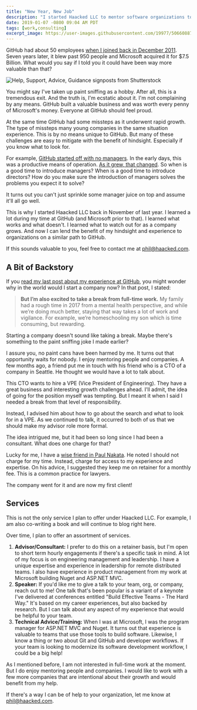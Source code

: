 ```yaml
---
title: "New Year, New Job"
description: "I started Haacked LLC to mentor software organizations to be the best version of themselves."
date: 2019-01-07 -0800 09:04 AM PDT
tags: [work,consulting]
excerpt_image: https://user-images.githubusercontent.com/19977/50660887-27bfdc00-0f56-11e9-84ef-87be1bd61416.jpg
---
```


GitHub had about 50 employees [when I joined back in December 2011](https://haacked.com/archive/2011/12/07/hello-github.aspx/). Seven years later, it blew past 950 people and Microsoft acquired it for $7.5 Billion. What would you say if I told you it could have been way more valuable than that?

![Help, Support, Advice, Guidance signposts from Shutterstock](https://user-images.githubusercontent.com/19977/50660887-27bfdc00-0f56-11e9-84ef-87be1bd61416.jpg)

You might say I've taken up paint sniffing as a hobby. After all, this is a tremendous exit. And the truth is, I'm ecstatic about it. I'm not complaining by any means. GitHub built a valuable business and was worth every penny of Microsoft's money. Everyone at GitHub should feel proud.

At the same time GitHub had some missteps as it underwent rapid growth. The type of missteps many young companies in the same situation experience. This is by no means unique to GitHub. But many of these challenges are easy to mitigate with the benefit of hindsight. Especially if you know what to look for.

For example, [GitHub started off with no managers](https://www.fastcompany.com/3020181/inside-githubs-super-lean-management-strategy-and-how-it-drives-innovation). In the early days, this was a productive means of operation. [As it grew, that changed](https://www.theglobeandmail.com/report-on-business/small-business/startups/why-github-finally-abandoned-its-bossless-workplace/article31718152/). So when is a good time to introduce managers? When is a good time to introduce directors? How do you make sure the introduction of managers solves the problems you expect it to solve?

It turns out you can't just sprinkle some manager juice on top and assume it'll all go well.

This is why I started Haacked LLC back in November of last year. I learned a lot during my time at GitHub (and Microsoft prior to that). I learned what works and what doesn't. I learned what to watch out for as a company grows. And now I can lend the benefit of my hindsight and experience to organizations on a similar path to GitHub.

If this sounds valuable to you, feel free to contact me at phil@haacked.com.

## A Bit of Backstory

If you [read my last post about my experience at GitHub](https://haacked.com/archive/2018/12/18/leaving-github/), you might wonder why in the world would I start a company now? In that post, I stated:

> __But I’m also excited to take a break from full-time work.__ My family had a rough time in 2017 from a mental health perspective, and while we’re doing much better, staying that way takes a lot of work and vigilance. For example, we’re homeschooling my son which is time consuming, but rewarding.

Starting a company doesn't sound like taking a break. Maybe there's something to the paint sniffing joke I made earlier?

I assure you, no paint cans have been harmed by me. It turns  out that opportunity waits for nobody. I enjoy mentoring people and companies. A few months ago, a friend put me in touch with his friend who is a CTO of a company in Seattle. He thought we would have a lot to talk about.

This CTO wants to hire a VPE (Vice President of Engineering). They have a great business and interesting growth challenges ahead. I'll admit, the idea of going for the position myself was tempting. But I meant it when I said I needed a break from that level of responsibility.

Instead, I advised him about how to go about the search and what to look for in a VPE. As we continued to talk, it occurred to both of us that we should make my advisor role more formal.

The idea intrigued me, but it had been so long since I had been a consultant. What does one charge for that?

Lucky for me, I have a [wise friend in Paul Nakata](https://twitter.com/paulnakata). He noted I should not charge for my time. Instead, charge for access to my experience and expertise. On his advice, I suggested they keep me on retainer for a monthly fee. This is a common practice for lawyers.

The company went for it and are now my first client!

## Services

This is not the only service I plan to offer under Haacked LLC. For example, I am also co-writing a book and will continue to blog right here.

Over time, I plan to offer an assortment of services.

1. __Advisor/Consultant:__ I prefer to do this on a retainer basis, but I'm open to short term hourly engagements if there's a specific task in mind. A lot of my focus is on engineering management and leadership. I have a unique expertise and experience in leadership for remote distributed teams. I also have experience in product management from my work at Microsoft building Nuget and ASP.NET MVC.
2. __Speaker:__ If you'd like me to give a talk to your team, org, or company, reach out to me! One talk that's been popular is a variant of a keynote I've delivered at conferences entitled "Build Effective Teams - The Hard Way." It's based on my career experiences, but also backed by research. But I can talk about any aspect of my experience that would be helpful to your team.
3. __Technical Advice/Training:__ When I was at Microsoft, I was the program manager for ASP.NET MVC and Nuget. It turns out that experience is valuable to teams that use those tools to build software. Likewise, I know a thing or two about Git and GitHub and developer workflows. If your team is looking to modernize its software development workflow, I could be a big help!

As I mentioned before, I am not interested in full-time work at the moment. But I do enjoy mentoring people and companies. I would like to work with a few more companies that are intentional about their growth and would benefit from my help.

If there's a way I can be of help to your organization, let me know at phil@haacked.com.
